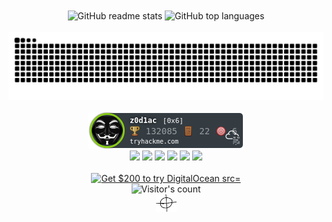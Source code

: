 <!-- Heading
<div align="center">
  <h1> Hello world <img src=".github/images/hand_wave.gif" alt="hand_wave.gif" width="30"/></h1>
</div><br>
-->

<!-- Readme stats and top languages -->
<div align="center">
      <a><img align="center" width="55%" alt="GitHub readme stats" src="https://migueltc13-github-readme-stats.vercel.app/api?username=migueltc13&show_icons=true&count_private=true&hide_border=true&theme=dark"/></a>
      <a><img align="center" width="43.7%" alt="GitHub top languages" src="https://migueltc13-github-readme-stats.vercel.app/api/top-langs/?username=migueltc13&langs_count=10&layout=compact&hide=CSS,SCSS&hide_border=true&theme=dark"/></a>
</div>

<br>

<!-- Snake animation -->
<div align="center">
  <img alt="Snake animation" src="https://raw.githubusercontent.com/migueltc13/migueltc13/main/.github/images/github-snake-dark.svg"/>
  <!-- backup
    <img src="https://raw.githubusercontent.com/migueltc13/migueltc13/main/.github/images/temp_snake_dark.svg"/>
  -->
</div>

<br>

<!-- TryHackMe Profile and Badges -->
<div align="center">
  <!-- <script src="https://tryhackme.com/badge/1134216"></script> -->
  <a target="_blank" alt="TryHackMe profile" href="https://tryhackme.com/p/z0d1ac"><img height="58" src="/.github/images/thm.png" alt="TryHackMe z0d1ac Profile"></a>
</div>
<div align="center">
  <a target="_blank" alt="TryHackMe badge" href="https://tryhackme.com/z0d1ac/badges/mr-robot"><img src="https://tryhackme.com/img/badges/mrrobot.svg" width="100"></a>
  <a target="_blank" alt="TryHackMe badge" href="https://tryhackme.com/z0d1ac/badges/terminaled"><img src="https://tryhackme.com/img/badges/linux.svg" width="100"></a>
  <a target="_blank" alt="TryHackMe badge" href="https://tryhackme.com/z0d1ac/badges/ohsint"><img src="https://tryhackme.com/img/badges/ohsint.svg" width="100"></a>
  <a target="_blank" alt="TryHackMe badge" href="https://tryhackme.com/z0d1ac/badges/hash-cracker"><img src="https://tryhackme.com/img/badges/hashcracker.svg" width="100"></a>
  <a target="_blank" alt="TryHackMe badge" href="https://tryhackme.com/z0d1ac/badges/koth-game"><img src="https://tryhackme.com/img/badges/king.svg" width="100"></a>
  <a target="_blank" alt="TryHackMe badge" href="https://tryhackme.com/z0d1ac/badges/7-day-streak"><img src="https://tryhackme.com/img/badges/streak7.svg" width="100"></a>
</div>

<br>

<!-- Linkedin badge
<div align="center">
  <a target="_blank" href="https://www.linkedin.com/in/miguel-carvalho-dev"><img src="https://raw.githubusercontent.com/migueltc13/migueltc13/main/.github/images/linkedin.png" width="250"/>
</div><br>
-->

<!-- Digital Ocean Ref badge -->
<div align="center">
  <a target="_blank" href="https://www.digitalocean.com/?refcode=2341d6802900&utm_campaign=Referral_Invite&utm_medium=Referral_Program&utm_source=badge">
    <img alt="Get $200 to try DigitalOcean src="http://web-platforms.sfo2.cdn.digitaloceanspaces.com/WWW/Badge%201.svg"/>
  </a>
</div>

<div align="center">
  <img width="0" alt="Visitor's count" src="https://profile-counter.glitch.me/{migueltc13}/count.svg"/>
</div>

<div align="center">
  <a target="_blank" href="#"><img src=".github/images/z0d1ac.png" width="33"></a>
</div>

<!--
**migueltc13/migueltc13** is a ✨ _special_ ✨ repository because its `README.md` (this file) appears on your GitHub profile.

Here are some ideas to get you started:

- 🔭 I’m currently working on ...
- 🌱 I’m currently learning ...
- 👯 I’m looking to collaborate on ...
- 🤔 I’m looking for help with ...
- 💬 Ask me about ...
- 📫 How to reach me: ...
- 😄 Pronouns: ...
- ⚡ Fun fact: ...
-->
